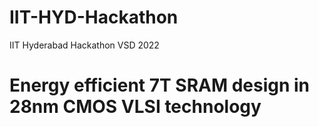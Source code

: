 # IIT-HYD-Hackathon
IIT Hyderabad Hackathon VSD 2022
# Energy efficient 7T SRAM design in 28nm CMOS VLSI technology
